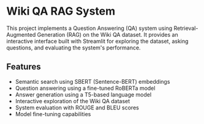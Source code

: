 # Wiki QA RAG System

This project implements a Question Answering (QA) system using Retrieval-Augmented Generation (RAG) on the Wiki QA dataset. It provides an interactive interface built with Streamlit for exploring the dataset, asking questions, and evaluating the system's performance.

## Features

- Semantic search using SBERT (Sentence-BERT) embeddings
- Question answering using a fine-tuned RoBERTa model
- Answer generation using a T5-based language model
- Interactive exploration of the Wiki QA dataset
- System evaluation with ROUGE and BLEU scores
- Model fine-tuning capabilities
